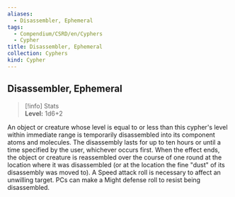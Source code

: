 ```yaml
---
aliases:
  - Disassembler, Ephemeral
tags:
  - Compendium/CSRD/en/Cyphers
  - Cypher
title: Disassembler, Ephemeral
collection: Cyphers
kind: Cypher
---
```

## Disassembler, Ephemeral  
>[!info] Stats  
> **Level:** 1d6+2
  
An object or creature whose level is equal to or less than this cypher's level within immediate range is temporarily disassembled into its component atoms and molecules. The disassembly lasts for up to ten hours or until a time specified by the user, whichever occurs first. When the effect ends, the object or creature is reassembled over the course of one round at the location where it was disassembled (or at the location the fine "dust" of its disassembly was moved to). A Speed attack roll is necessary to affect an unwilling target. PCs can make a Might defense roll to resist being disassembled.